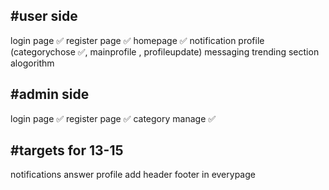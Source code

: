## #user side

login page ✅
register page ✅
homepage ✅
notification
profile (categorychose ✅, mainprofile , profileupdate)
messaging
trending section alogorithm

## #admin side

login page ✅
register page ✅
category manage ✅

## #targets for 13-15

notifications
answer
profile
add header footer in everypage
